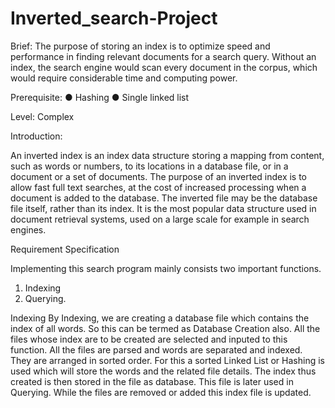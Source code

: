 # Inverted_search-Project

Brief: The purpose of storing an index is to optimize speed and performance in
finding relevant documents for a search query. Without an index, the search
engine would scan every document in the corpus, which would require
considerable time and computing power.

Prerequisite: 
● Hashing
● Single linked list

Level: Complex

Introduction:

An inverted index is an index data structure storing a mapping from content, such as words or
numbers, to its locations in a database file, or in a document or a set of documents. The purpose of
an inverted index is to allow fast full text searches, at the cost of increased processing when a
document is added to the database. The inverted file may be the database file itself, rather than its
index. It is the most popular data structure used in document retrieval systems, used on a large
scale for example in search engines.

Requirement Specification

Implementing this search program mainly consists two important functions.
1. Indexing
2. Querying.

   
Indexing
By Indexing, we are creating a database file which contains the index of all words. So this can be
termed as Database Creation also. All the files whose index are to be created are selected and
inputed to this function. All the files are parsed and words are separated and indexed. They are
arranged in sorted order. For this a sorted Linked List or Hashing is used which will store the words
and the related file details. The index thus created is then stored in the file as database. This file is
later used in Querying. While the files are removed or added this index file is updated.
